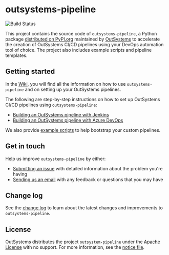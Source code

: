 # outsystems-pipeline

![Build Status](https://dev.azure.com/os-pipeline/OutSystems-Pipeline/_apis/build/status/OutSystems.outsystems-pipeline?branchName=master)

This project contains the source code of `outsystems-pipeline`, a Python package [distributed on PyPI.org](https://pypi.org/project/outsystems-pipeline/) maintained by [OutSystems](https://www.outsystems.com) to accelerate the creation of OutSystems CI/CD pipelines using your DevOps automation tool of choice. The project also includes example scripts and pipeline templates.

## Getting started

In the [Wiki](https://github.com/OutSystems/outsystems-pipeline/wiki), you will find all the information on how to use `outsystems-pipeline` and on setting up your OutSystems pipelines.

The following are step-by-step instructions on how to set up OutSystems CI/CD pipelines using `outsystems-pipeline`:

* [Building an OutSystems pipeline with Jenkins](https://github.com/OutSystems/outsystems-pipeline/wiki/Building-an-OutSystems-pipeline-with-Jenkins)
* [Building an OutSystems pipeline with Azure DevOps](https://github.com/OutSystems/outsystems-pipeline/wiki/Building-an-OutSystems-pipeline-with-Azure-DevOps)

We also provide [example scripts](https://github.com/OutSystems/outsystems-pipeline/tree/master/examples/other_pipelines) to help bootstrap your custom pipelines.

## Get in touch

Help us improve `outsystems-pipeline` by either:

* [Submitting an issue](https://github.com/OutSystems/outsystems-pipeline/issues) with detailed information about the problem you're having
* [Sending us an email](mailto:cicd.integrations@outsystems.com) with any feedback or questions that you may have

## Change log

See the [change log](CHANGELOG.md) to learn about the latest changes and improvements to `outsystems-pipeline`.

## License

OutSystems distributes the project `outsystem-pipeline` under the [Apache License](LICENSE) with no support. For more information, see the [notice file](NOTICE.md).
